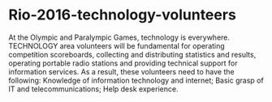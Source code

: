 # Rio-2016-technology-volunteers
At the Olympic and Paralympic Games, technology is everywhere. TECHNOLOGY area volunteers will be fundamental for operating competition scoreboards, collecting and distributing statistics and results, operating portable radio stations and providing technical support for information services. As a result, these volunteers need to have the following:  Knowledge of information technology and internet; Basic grasp of IT and telecommunications; Help desk experience.
